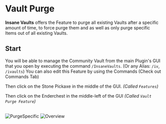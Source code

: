 # Vault Purge
**Insane Vaults** offers the Feature to purge all existing Vaults after a specific amount of time,
to force purge them and as well as only purge specific Items out of all existing Vaults.
<br>

## Start
You will be able to manage the Community Vault from the main Plugin's GUI that you open by executing the command `/InsaneVaults`. (Or any Alias: `/iv`, `/ivaults`)
You can also edit this Feature by using the Commands (Check out Commands Tab)
<br>

Then click on the Stone Pickaxe in the middle of the GUI. *(Called `Features`)*
<br>

Then click on the Enderchest in the middle-left of the GUI *(Called `Vault Purge Feature`)*
<br>
<br>

![PurgeSpecific](https://imgur.com/pex6Z4E.png)
![Overview](https://imgur.com/cHGzu3n.png)
